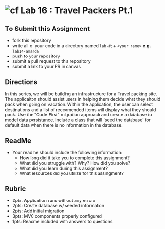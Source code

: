 ![cf](http://i.imgur.com/7v5ASc8.png) Lab 16 : Travel Packers Pt.1
=====================================

## To Submit this Assignment
- fork this repository
- write all of your code in a directory named `lab-#`; + `<your name>` **e.g.** `lab14-amanda`
- push to your repository
- submit a pull request to this repository
- submit a link to your PR in canvas


## Directions
In this series, we will be building an infrastructure for a Travel packing site.
The applicaiton should assist users in helping them decide what they should pack
when going on vacation. Within the application, the user can select destinations and 
a list of reccomended items will display what they should pack. 
Use the "Code First" migration approach and create a database to model data persistance.
Include a class that will 'seed the database' for default data when there is no information in the database.


## ReadMe
- Your readme should include the following information:
	- How long did it take you to complete this assignment?
	- What did you struggle with? Why? How did you solve?
	- What did you learn during this assignment?
    - What resources did you utilize for this assingment?

## Rubric
- 2pts: Application runs without any errors
- 2pts: Create database w/ seeded information
- 2pts: Add initial migration
- 3pts: MVC components properly configured
- 1pts: Readme included with answers to questions